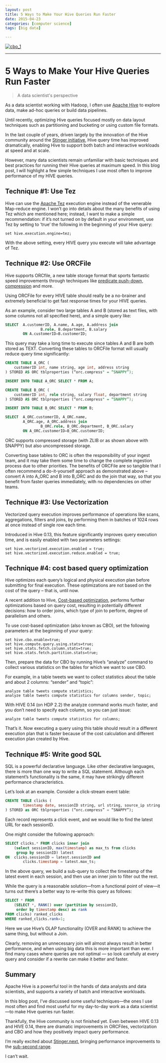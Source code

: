 ```yaml
---
layout: post
title: 5 Ways to Make Your Hive Queries Run Faster  
date: 2015-04-23
categories: [computer science]
tags: [big data]

---
```


[![cbo\_1](http://sungsoo.github.com/images/hive-query.png)](http://sungsoo.github.com/images/hive-query.png)

---

# 5 Ways to Make Your Hive Queries Run Faster 


> A data scientist's perspective

As a data scientist working with Hadoop, I often use [Apache
Hive](http://hortonworks.com/hadoop/hive "Apache Hive") to explore data,
make ad-hoc queries or build data pipelines.

Until recently, optimizing Hive queries focused mostly on data layout
techniques such as partitioning and bucketing or using custom file
formats.

In the last couple of years, driven largely by the innovation of the
Hive community around the [Stinger
initiative](http://hortonworks.com/blog/100x-faster-hive/), Hive query
time has improved dramatically, enabling Hive to support both batch and
interactive workloads at speed and at scale.

However, many data scientists remain unfamiliar with basic techniques
and best practices for running their Hive queries at maximum speed. In
this blog post, I will highlight a few simple techniques I use most
often to improve performance of my HIVE queries.

## Technique \#1: Use Tez

Hive can use the [Apache
Tez](http://hortonworks.com/hadoop/tez "Apache Tez") execution engine
instead of the venerable Map-reduce engine. I won’t go into details
about the many benefits of using Tez which are mentioned here; instead,
I want to make a simple recommendation: if it’s not turned on by default
in your environment, use Tez by setting to ‘true’ the following in the
beginning of your Hive query:

```
set hive.execution.engine=tez;
```

With the above setting, every HIVE query you execute will take advantage
of Tez.

## Technique \#2: Use ORCFile

Hive supports ORCfile, a new table storage format that sports fantastic
speed improvements through techniques like [predicate push-down,
compression](http://hortonworks.com/blog/orcfile-in-hdp-2-better-compression-better-performance/)
and more.

Using ORCFile for every HIVE table should really be a no-brainer and
extremely beneficial to get fast response times for your HIVE queries.

As an example, consider two large tables A and B (stored as text files,
with some columns not all specified here), and a simple query like:

```sql
SELECT  A.customerID, A.name, A.age, A.address join 
                B.role, B.department, B.salary 
        ON A.customerID=B.customerID;
```

This query may take a long time to execute since tables A and B are both
stored as TEXT. Converting these tables to ORCFile format will usually
reduce query time significantly:

```sql
CREATE TABLE A_ORC (
    customerID int, name string, age int, address string
) STORED AS ORC tblproperties (“orc.compress" = “SNAPPY”);

INSERT INTO TABLE A_ORC SELECT * FROM A;

CREATE TABLE B_ORC (
    customerID int, role string, salary float, department string
) STORED AS ORC tblproperties (“orc.compress" = “SNAPPY”);

INSERT INTO TABLE B_ORC SELECT * FROM B;

SELECT  A_ORC.customerID, A_ORC.name, 
        A_ORC.age, A_ORC.address join 
                B_ORC.role, B_ORC.department, B_ORC.salary 
        ON A_ORC.customerID=B_ORC.customerID;
```

ORC supports compressed storage (with ZLIB or as shown above with
SNAPPY) but also uncompressed storage.

Converting base tables to ORC is often the responsibility of your ingest
team, and it may take them some time to change the complete ingestion
process due to other priorities. The benefits of ORCFile are so tangible
that I often recommend a do-it-yourself approach as demonstrated above –
convert A into A\_ORC and B into B\_ORC and do the join that way, so
that you benefit from faster queries immediately, with no dependencies
on other teams.

## Technique \#3: Use Vectorization

Vectorized query execution improves performance of operations like
scans, aggregations, filters and joins, by performing them in batches of
1024 rows at once instead of single row each time.

Introduced in Hive 0.13, this feature significantly improves query
execution time, and is easily enabled with two parameters settings:

```
set hive.vectorized.execution.enabled = true;
set hive.vectorized.execution.reduce.enabled = true;
```

## Technique \#4: cost based query optimization

Hive optimizes each query’s logical and physical execution plan before
submitting for final execution. These optimizations are not based on the
cost of the query – that is, until now.

A recent addition to Hive, [Cost-based
optimization](http://docs.hortonworks.com/HDPDocuments/HDP2/HDP-2.2.0/Cost_based_SQL_Optimization_v22/index.html#Item1.1 "CBO"),
performs further optimizations based on query cost, resulting in
potentially different decisions: how to order joins, which type of join
to perform, degree of parallelism and others.

To use cost-based optimization (also known as CBO), set the following
parameters at the beginning of your query:

```
set hive.cbo.enable=true;
set hive.compute.query.using.stats=true;
set hive.stats.fetch.column.stats=true;
set hive.stats.fetch.partition.stats=true;
```

Then, prepare the data for CBO by running Hive’s “analyze” command to
collect various statistics on the tables for which we want to use CBO.

For example, in a table tweets we want to collect statistics about the
table and about 2 columns: “sender” and “topic”:

```
analyze table tweets compute statistics;
analyze table tweets compute statistics for columns sender, topic;
```

With HIVE 0.14 (on HDP 2.2) the analyze command works much faster, and
you don’t need to specify each column, so you can just issue:

```
analyze table tweets compute statistics for columns;
```

That’s it. Now executing a query using this table should result in a
different execution plan that is faster because of the cost calculation
and different execution plan created by Hive.

## Technique \#5: Write good SQL

SQL is a powerful declarative language. Like other declarative
languages, there is more than one way to write a SQL statement. Although
each statement’s functionality is the same, it may have strikingly
different performance characteristics.

Let’s look at an example. Consider a click-stream event table:

```sql
CREATE TABLE clicks (
        timestamp date, sessionID string, url string, source_ip string
) STORED as ORC tblproperties (“orc.compress” = “SNAPPY”);
```

Each record represents a click event, and we would like to find the
latest URL for each sessionID.

One might consider the following approach:

```sql
SELECT clicks.* FROM clicks inner join 
    (select sessionID, max(timestamp) as max_ts from clicks 
     group by sessionID) latest
ON  clicks.sessionID = latest.sessionID and 
        clicks.timestamp = latest.max_ts;
```

In the above query, we build a sub-query to collect the timestamp of the
latest event in each session, and then use an inner join to filter out
the rest.

While the query is a reasonable solution—from a functional point of
view—it turns out there’s a better way to re-write this query as
follows:

```sql
SELECT * FROM
    (SELECT *, RANK() over (partition by sessionID, 
     order by timestamp desc) as rank        
FROM clicks) ranked_clicks
WHERE ranked_clicks.rank=1;
```

Here we use Hive’s OLAP functionality (OVER and RANK) to achieve the
same thing, but without a Join.

Clearly, removing an unnecessary join will almost always result in
better performance, and when using big data this is more important than
ever. I find many cases where queries are not optimal — so look
carefully at every query and consider if a rewrite can make it better
and faster.

## Summary

Apache Hive is a powerful tool in the hands of data analysts and data
scientists, and supports a variety of batch and interactive workloads.

In this blog post, I’ve discussed some useful techniques—the ones I use
most often and find most useful for my day-to-day work as a data
scientist—to make Hive queries run faster.

Thankfully, the Hive community is not finished yet. Even between HIVE
0.13 and HIVE 0.14, there are dramatic improvements in ORCFiles,
vectorization and CBO and how they positively impact query performance.

I’m really excited about
[Stinger.next](http://hortonworks.com/blog/stinger-next-enterprise-sql-hadoop-scale-apache-hive/),
bringing performance improvements to the [sub-second
range](http://hortonworks.com/blog/stinger-next-enterprise-sql-hadoop-scale-apache-hive/).

I can’t wait.